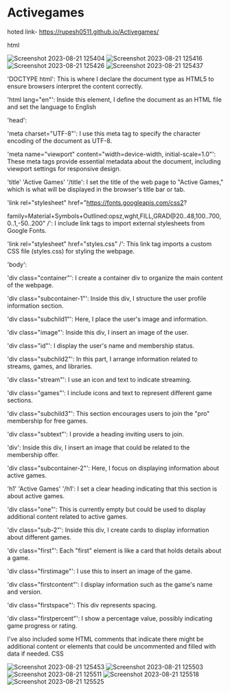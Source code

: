 # Activegames
hoted link- https://rupesh0511.github.io/Activegames/

html

![Screenshot 2023-08-21 125404](https://github.com/rupesh0511/Activegames/assets/69234169/6d2d0468-6e96-4863-a41b-dd573b879f15)
![Screenshot 2023-08-21 125416](https://github.com/rupesh0511/Activegames/assets/69234169/2b28f5a7-bfd8-47a6-b0d7-15d7f7be9ff3)
![Screenshot 2023-08-21 125426](https://github.com/rupesh0511/Activegames/assets/69234169/ef535c56-cb6d-4f7f-8b12-9f5476910728)
![Screenshot 2023-08-21 125437](https://github.com/rupesh0511/Activegames/assets/69234169/a27e6842-d765-4f0d-80e1-048d376bcbc1)


'DOCTYPE html': This is where I declare the document type as HTML5 to ensure browsers interpret the content correctly.



'html lang="en"': Inside this element, I define the document as an HTML file and set the language to English



'head':



'meta charset="UTF-8"': I use this meta tag to specify the character encoding of the document as UTF-8.


'meta name="viewport" content="width=device-width, initial-scale=1.0"': These meta tags provide essential metadata about the document, including viewport settings for responsive design.


'title' 'Active Games' '/title': I set the title of the web page to "Active Games," which is what will be displayed in the browser's title bar or tab.


'link rel="stylesheet" href="https://fonts.googleapis.com/css2?


family=Material+Symbols+Outlined:opsz,wght,FILL,GRAD@20..48,100..700,0..1,-50..200" /': I include link tags to import external stylesheets from Google Fonts.


'link rel="stylesheet" href="styles.css" /': This link tag imports a custom CSS file (styles.css) for styling the webpage.


'body':

'div class="container"': I create a container div to organize the main content of the webpage.


'div class="subcontainer-1"': Inside this div, I structure the user profile information section.



'div class="subchild1"': Here, I place the user's image and information.


'div class="image"': Inside this div, I insert an image of the user.


'div class="id"': I display the user's name and membership status.


'div class="subchild2"': In this part, I arrange information related to streams, games, and libraries.


'div class="stream"': I use an icon and text to indicate streaming.


'div class="games"': I include icons and text to represent different game sections.


'div class="subchild3"': This section encourages users to join the "pro" membership for free games.


'div class="subtext"': I provide a heading inviting users to join.


'div': Inside this div, I insert an image that could be related to the membership offer.


'div class="subcontainer-2"': Here, I focus on displaying information about active games.



'h1' 'Active Games' '/h1': I set a clear heading indicating that this section is about active games.


'div class="one"': This is currently empty but could be used to display additional content related to active games.


'div class="sub-2"': Inside this div, I create cards to display information about different games.


'div class="first"': Each "first" element is like a card that holds details about a game.


'div class="firstimage"': I use this to insert an image of the game.


'div class="firstcontent"': I display information such as the game's name and version.


'div class="firstspace"': This div represents spacing.


'div class="firstpercent"': I show a percentage value, possibly indicating game progress or rating.


I've also included some HTML comments that indicate there might be additional content or elements that could be uncommented and filled with data if needed.
CSS


![Screenshot 2023-08-21 125453](https://github.com/rupesh0511/Activegames/assets/69234169/dbfbf571-2612-42af-b50d-d3c2ebd80023)
![Screenshot 2023-08-21 125503](https://github.com/rupesh0511/Activegames/assets/69234169/09c2cb57-f4ca-45b1-8442-062176207ca4)
![Screenshot 2023-08-21 125511](https://github.com/rupesh0511/Activegames/assets/69234169/3f2c8964-069d-49b8-9da0-5e1176cd2aad)
![Screenshot 2023-08-21 125518](https://github.com/rupesh0511/Activegames/assets/69234169/c10d70f0-3f46-439d-87ad-c8b2c7da4e15)
![Screenshot 2023-08-21 125525](https://github.com/rupesh0511/Activegames/assets/69234169/9a2f681a-a286-43e8-915c-32b4063a024c)
